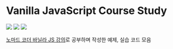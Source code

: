 # Vanilla JavaScript Course Study

<img src="https://img.shields.io/badge/HTML5-E34F26?style=flat&logo=HTML5&logoColor=white"> <img src="https://img.shields.io/badge/CSS3-1572B6?style=flat&logo=CSS3&logoColor=white"> <img src="https://img.shields.io/badge/JavaScript-F7DF1E?style=flat&logo=JavaScript&logoColor=white">

[노마드 코더 바닐라 JS 강의](https://nomadcoders.co/javascript-for-beginners)로 공부하며 작성한 예제, 실습 코드 모음
